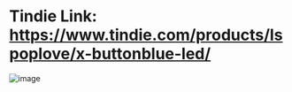 Tindie Link: https://www.tindie.com/products/lspoplove/x-buttonblue-led/
====
![image](https://github.com/lspoplove/X-project/blob/master/Documents/X-Button.jpg)
